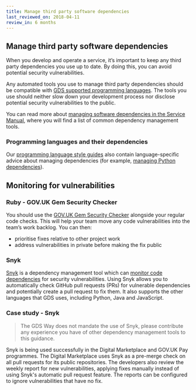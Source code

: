 ```yaml
---
title: Manage third party software dependencies
last_reviewed_on: 2018-04-11
review_in: 6 months
---
```


## Manage third party software dependencies

When you develop and operate a service, it’s important to keep any third party dependencies you use up to date. By doing this, you can avoid potential security vulnerabilities.

Any automated tools you use to manage third party dependencies should be compatible with [GDS supported programming languages][]. The tools you use should neither slow down your development process nor disclose potential security vulnerabilities to the public.

You can read more about [managing software dependencies in the Service Manual][], where you will find a list of common dependency management tools.

### Programming languages and their dependencies

Our [programming language style guides][] also contain language-specific advice about managing dependencies (for example, [managing Python dependencies][]).

## Monitoring for vulnerabilities

### Ruby - GOV.UK Gem Security Checker

You should use the [GOV.UK Gem Security Checker][] alongside your regular code checks. This will help your team move any code vulnerabilities into the team’s work backlog. You can then:

* prioritise fixes relative to other project work
* address vulnerabilities in private before making the fix public

### Snyk

[Snyk][] is a dependency management tool which can [monitor code dependencies][] for security vulnerabilities. Using Snyk allows you to automatically check GitHub pull requests (PRs) for vulnerable dependencies and potentially create a pull request to fix them. It also supports the other languages that GDS uses, including Python, Java and JavaScript.

### Case study - Snyk

> The GDS Way does not mandate the use of Snyk, please contribute any experience you have of other dependency management tools to this guidance.

Snyk is being used successfully in the Digital Marketplace and GOV.UK Pay programmes. The Digital Marketplace uses Snyk as a pre-merge check on all pull requests for its public repositories. The developers also review the weekly report for new vulnerabilities, applying fixes manually instead of using Snyk's automatic pull request feature. The reports can be configured to ignore vulnerabilities that have no fix.

[GDS supported programming languages]: build-services.html#programming-languages
[managing software dependencies in the Service Manual]: https://www.gov.uk/service-manual/technology/managing-software-dependencies
[programming language style guides]: build-services.html#programming-language-style-guides
[managing Python dependencies]: /manuals/programming-languages/python/python.html#dependencies
[GOV.UK Gem Security Checker]: https://github.com/alphagov/govuk_security_audit
[Snyk]: https://snyk.io/
[monitor code dependencies]: https://snyk.io/features
